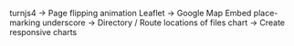 turnjs4 -> Page flipping animation
Leaflet -> Google Map Embed place-marking
underscore -> Directory / Route locations of files
chart -> Create responsive charts 